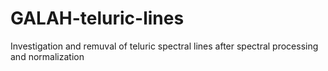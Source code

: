 # GALAH-teluric-lines
Investigation and remuval of teluric spectral lines after spectral processing and normalization
